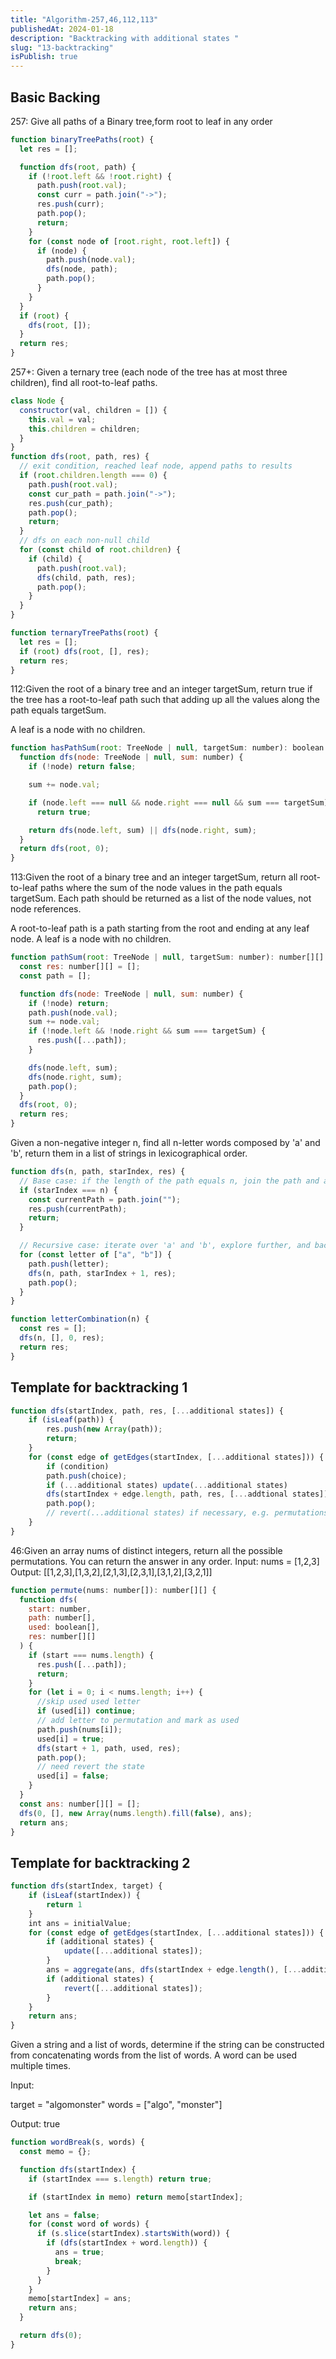 ```yaml
---
title: "Algorithm-257,46,112,113"
publishedAt: 2024-01-18
description: "Backtracking with additional states "
slug: "13-backtracking"
isPublish: true
---
```


## Basic Backing

257: Give all paths of a Binary tree,form root to leaf in any order

```js
function binaryTreePaths(root) {
  let res = [];

  function dfs(root, path) {
    if (!root.left && !root.right) {
      path.push(root.val);
      const curr = path.join("->");
      res.push(curr);
      path.pop();
      return;
    }
    for (const node of [root.right, root.left]) {
      if (node) {
        path.push(node.val);
        dfs(node, path);
        path.pop();
      }
    }
  }
  if (root) {
    dfs(root, []);
  }
  return res;
}
```

257+: Given a ternary tree (each node of the tree has at most three children), find all root-to-leaf paths.

```js
class Node {
  constructor(val, children = []) {
    this.val = val;
    this.children = children;
  }
}
function dfs(root, path, res) {
  // exit condition, reached leaf node, append paths to results
  if (root.children.length === 0) {
    path.push(root.val);
    const cur_path = path.join("->");
    res.push(cur_path);
    path.pop();
    return;
  }
  // dfs on each non-null child
  for (const child of root.children) {
    if (child) {
      path.push(root.val);
      dfs(child, path, res);
      path.pop();
    }
  }
}

function ternaryTreePaths(root) {
  let res = [];
  if (root) dfs(root, [], res);
  return res;
}
```

112:Given the root of a binary tree and an integer targetSum, return true if the tree has a root-to-leaf path such that adding up all the values along the path equals targetSum.

A leaf is a node with no children.

```js
function hasPathSum(root: TreeNode | null, targetSum: number): boolean {
  function dfs(node: TreeNode | null, sum: number) {
    if (!node) return false;

    sum += node.val;

    if (node.left === null && node.right === null && sum === targetSum)
      return true;

    return dfs(node.left, sum) || dfs(node.right, sum);
  }
  return dfs(root, 0);
}
```

113:Given the root of a binary tree and an integer targetSum, return all root-to-leaf paths where the sum of the node values in the path equals targetSum. Each path should be returned as a list of the node values, not node references.

A root-to-leaf path is a path starting from the root and ending at any leaf node. A leaf is a node with no children.

```js
function pathSum(root: TreeNode | null, targetSum: number): number[][] {
  const res: number[][] = [];
  const path = [];

  function dfs(node: TreeNode | null, sum: number) {
    if (!node) return;
    path.push(node.val);
    sum += node.val;
    if (!node.left && !node.right && sum === targetSum) {
      res.push([...path]);
    }

    dfs(node.left, sum);
    dfs(node.right, sum);
    path.pop();
  }
  dfs(root, 0);
  return res;
}
```

Given a non-negative integer n, find all n-letter words composed by 'a' and 'b', return them in a list of strings in lexicographical order.

```js
function dfs(n, path, starIndex, res) {
  // Base case: if the length of the path equals n, join the path and add to results
  if (starIndex === n) {
    const currentPath = path.join("");
    res.push(currentPath);
    return;
  }

  // Recursive case: iterate over 'a' and 'b', explore further, and backtrack
  for (const letter of ["a", "b"]) {
    path.push(letter);
    dfs(n, path, starIndex + 1, res);
    path.pop();
  }
}

function letterCombination(n) {
  const res = [];
  dfs(n, [], 0, res);
  return res;
}
```

## Template for backtracking 1

```js
function dfs(startIndex, path, res, [...additional states]) {
    if (isLeaf(path)) {
        res.push(new Array(path));
        return;
    }
    for (const edge of getEdges(startIndex, [...additional states])) {
        if (condition)
        path.push(choice);
        if (...additional states) update(...additional states)
        dfs(startIndex + edge.length, path, res, [...addtional states]);
        path.pop();
        // revert(...additional states) if necessary, e.g. permutations
    }
}
```

46:Given an array nums of distinct integers, return all the possible permutations. You can return the answer in any order.
Input: nums = [1,2,3]
Output: [[1,2,3],[1,3,2],[2,1,3],[2,3,1],[3,1,2],[3,2,1]]

```js
function permute(nums: number[]): number[][] {
  function dfs(
    start: number,
    path: number[],
    used: boolean[],
    res: number[][]
  ) {
    if (start === nums.length) {
      res.push([...path]);
      return;
    }
    for (let i = 0; i < nums.length; i++) {
      //skip used used letter
      if (used[i]) continue;
      // add letter to permutation and mark as used
      path.push(nums[i]);
      used[i] = true;
      dfs(start + 1, path, used, res);
      path.pop();
      // need revert the state
      used[i] = false;
    }
  }
  const ans: number[][] = [];
  dfs(0, [], new Array(nums.length).fill(false), ans);
  return ans;
}
```

## Template for backtracking 2

```js
function dfs(startIndex, target) {
    if (isLeaf(startIndex)) {
        return 1
    }
    int ans = initialValue;
    for (const edge of getEdges(startIndex, [...additional states])) {
        if (additional states) {
            update([...additional states]);
        }
        ans = aggregate(ans, dfs(startIndex + edge.length(), [...additional states]))
        if (additional states) {
            revert([...additional states]);
        }
    }
    return ans;
}
```

Given a string and a list of words, determine if the string can be constructed from concatenating words from the list of words. A word can be used multiple times.

Input:

target = "algomonster"
words = ["algo", "monster"]

Output: true

```js
function wordBreak(s, words) {
  const memo = {};

  function dfs(startIndex) {
    if (startIndex === s.length) return true;

    if (startIndex in memo) return memo[startIndex];

    let ans = false;
    for (const word of words) {
      if (s.slice(startIndex).startsWith(word)) {
        if (dfs(startIndex + word.length)) {
          ans = true;
          break;
        }
      }
    }
    memo[startIndex] = ans;
    return ans;
  }

  return dfs(0);
}
```
